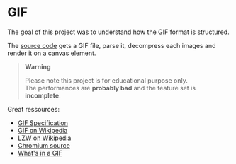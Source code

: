 # GIF

The goal of this project was to understand how the GIF format is structured.

The [source code](gif.js) gets a GIF file, parse it, decompress each images and render it on a canvas element.

> **Warning**
>
> Please note this project is for educational purpose only.  
> The performances are **probably bad** and the feature set is **incomplete**.

Great ressources:

- [GIF Specification](https://www.w3.org/Graphics/GIF/spec-gif89a.txt)
- [GIF on Wikipedia](https://en.wikipedia.org/wiki/GIF)
- [LZW on Wikipedia](https://en.wikipedia.org/wiki/Lempel%E2%80%93Ziv%E2%80%93Welch)
- [Chromium source](https://chromium.googlesource.com/chromium/blink.git/+/master/Source/platform/image-decoders/gif/GIFImageReader.cpp)
- [What's in a GIF](http://www.matthewflickinger.com/lab/whatsinagif/)
